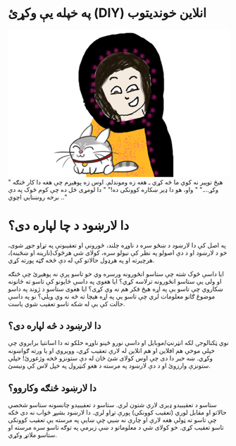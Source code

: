 # په خپله یې وکړئ (DIY)  انلاین خوندیتوب

![](/ps/assets/pashtocover.png)
" هیڅ توپیر نه کوي ما څه کړي ـ هغه زه وموندلم. اوس زه پوهیږم چې هغه دا کار څنګه وکړ...."
" واو، هو دا ډیر ښکاره کوونکی ده!"
" دا لومړی ځل ده چې کوم څوک په دې برخه روښنایي اچوي .." 

# دا لارښود د چا لپاره دی؟
په اصل کې دا لارښود د ښځو سره د ناوړه چلند، ځورونې او تعقیبونې په تړاو جوړ شوی، خو د لارښود او د دې اصولو په نظر کې نیولو سره، کولای شي هرڅوک(نارینه او ښځینه)، هرچیرته او په هرډول حالاتو کې له دې څخه ګټه پورته کړي.

ایا داسې څوک شته چې ستاسو انځورونه ورسره وي خو تاسو پرې نه پوهیږئ چې څنګه او ولی یې ستاسو انځورونه  ترلاسه کړي؟ ایا هغوی په داسې ځایونو کې تاسو ته ځانونه ښکاروي چې تاسو یې په اړه هیڅ فکر هم نه وي کړی؟ ایا هغوی ستاسو د ژوند په داسو موضوغ ګانو معلومات لري چې تاسو یې په اړه هیچا ته څه نه وي ویلي؟ نو په داسې حالت کې بې له شکه تاسو تعقیب شوي یاست.

## دا لارښود د څه لپاره دی؟
نوي ټکنالوجۍ لکه انټرنټ/موبایل او داسې نورو ځینو ناوړه خلکو ته دا اسانتیا برابروي چې خپلې موخې هم افلاین او هم انلاین له لارې تعقیب کړي، وویروي او یا ورته ګواښونه وکړي. ښه خبر دا دی چې اوس کولای شئ ځان له دې ستونزو څخه وژغورئ! خپلې ستونزې وارزوئ او  د دې لارښود په مرسته د هغو کنټرول په خپل لاس کې ونیسئ.

## دا لارښود څنګه وکاروو؟
ستاسو د تعقیبیدو ډیری لارې شتون لري. ستاسو د تعقیبیدو چانسونه ستاسو شخصي حالاتو او مقابل لوري (تعقیب کوونکي) پورې تړاو لري. دا لارښود بشپړ ځواب نه دی ځکه چې تاسو ته ټولې هغه لارې او چارې نه ښیي چې ښایې په مرسته یې تعقیب کوونکی تاسو تعقیب کړي. خو کولای شي د معلوماتو د ښې زیرمې په توګه تاسو سره مرسته او ستاسو ملاتړ وکړي.